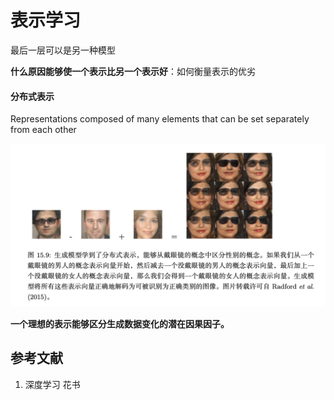 # 表示学习

最后一层可以是另一种模型



**什么原因能够使一个表示比另一个表示好**：如何衡量表示的优劣

#### 分布式表示

Representations composed of many elements that can be set separately from each other

<img src="%E8%A1%A8%E7%A4%BA%E5%AD%A6%E4%B9%A0/image-20200413180928734.png" alt="image-20200413180928734" style="zoom:50%;" />

**一个理想的表示能够区分生成数据变化的潜在因果因子。**





## 参考文献

1. 深度学习 花书

